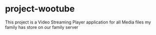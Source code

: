 # project-wootube
This project is a Video Streaming Player application for all Media files my family has store on our family server
